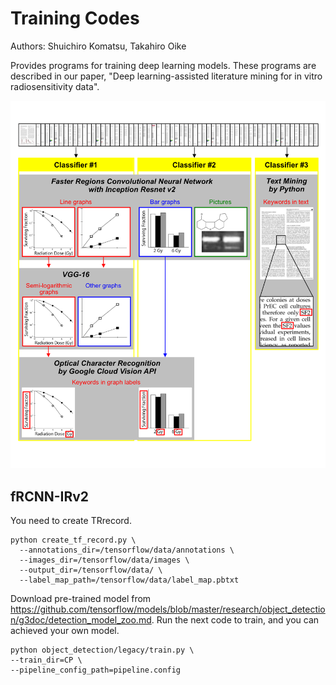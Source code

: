 ﻿# Training Codes
Authors: Shuichiro Komatsu, Takahiro Oike

Provides programs for training deep learning models. These programs are described in our paper, "Deep learning-assisted literature mining for in vitro radiosensitivity data".

![overview_figure1](https://github.com/shuichirokomatsu/Literature_Mining-Radiosensitivity/blob/master/Figure1.png)

## fRCNN-IRv2
You need to create TRrecord.
```
python create_tf_record.py \
  --annotations_dir=/tensorflow/data/annotations \
  --images_dir=/tensorflow/data/images \
  --output_dir=/tensorflow/data/ \
  --label_map_path=/tensorflow/data/label_map.pbtxt
```

Download pre-trained model from https://github.com/tensorflow/models/blob/master/research/object_detection/g3doc/detection_model_zoo.md.
Run the next code to train, and you can achieved your own model.

```
python object_detection/legacy/train.py \
--train_dir=CP \
--pipeline_config_path=pipeline.config
```